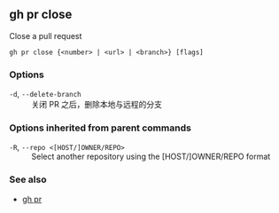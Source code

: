 

## gh pr close

Close a pull request

```
gh pr close {<number> | <url> | <branch>} [flags]
```

### Options


<dl class="flags">
	<dt><code>-d</code>, <code>--delete-branch</code></dt>
	<dd>关闭 PR 之后，删除本地与远程的分支</dd>
</dl>


### Options inherited from parent commands


<dl class="flags">
	<dt><code>-R</code>, <code>--repo &lt;[HOST/]OWNER/REPO&gt;</code></dt>
	<dd>Select another repository using the [HOST/]OWNER/REPO format</dd>
</dl>


### See also

* [gh pr](./gh_pr)
